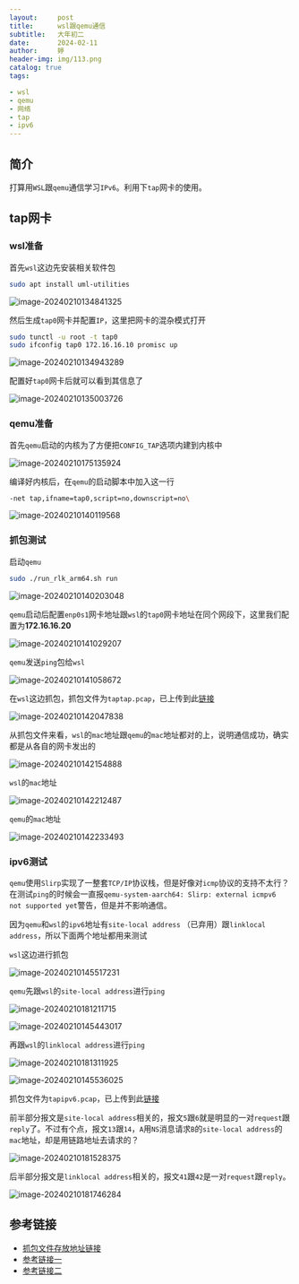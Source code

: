 ```yaml
---
layout:     post   				   
title:      wsl跟qemu通信			
subtitle:   大年初二
date:       2024-02-11				
author:     婷                              
header-img: img/113.png
catalog: true 						
tags:								

- wsl
- qemu
- 网络
- tap
- ipv6
---
```








## 简介

打算用`WSL`跟`qemu`通信学习`IPv6`。利用下`tap`网卡的使用。



## tap网卡

### wsl准备

首先`wsl`这边先安装相关软件包

```bash
sudo apt install uml-utilities
```



![image-20240210134841325](https://raw.githubusercontent.com/copyright1999/image-typora-markdown/main/wsl_qemu\image-20240210134841325.png)



然后生成`tap0`网卡并配置`IP`，这里把网卡的混杂模式打开

```bash
sudo tunctl -u root -t tap0
sudo ifconfig tap0 172.16.16.10 promisc up
```



![image-20240210134943289](https://raw.githubusercontent.com/copyright1999/image-typora-markdown/main/wsl_qemu\image-20240210134943289.png)



配置好`tap0`网卡后就可以看到其信息了

![image-20240210135003726](https://raw.githubusercontent.com/copyright1999/image-typora-markdown/main/wsl_qemu/image-20240210135003726.png)





### qemu准备

首先`qemu`启动的内核为了方便把`CONFIG_TAP`选项内建到内核中

![image-20240210175135924](https://raw.githubusercontent.com/copyright1999/image-typora-markdown/main/wsl_qemu/image-20240210175135924.png)



编译好内核后，在`qemu`的启动脚本中加入这一行

```bash
-net tap,ifname=tap0,script=no,downscript=no\
```



![image-20240210140119568](https://raw.githubusercontent.com/copyright1999/image-typora-markdown/main/wsl_qemu/image-20240210140119568.png)



### 抓包测试

启动`qemu`

```bash
sudo ./run_rlk_arm64.sh run
```



![image-20240210140203048](https://raw.githubusercontent.com/copyright1999/image-typora-markdown/main/wsl_qemu/image-20240210140203048.png)



`qemu`启动后配置`enp0s1`网卡地址跟`wsl`的`tap0`网卡地址在同个网段下，这里我们配置为**172.16.16.20**

![image-20240210141029207](https://raw.githubusercontent.com/copyright1999/image-typora-markdown/main/wsl_qemu/image-20240210141029207.png)





`qemu`发送`ping`包给`wsl`

![image-20240210141058672](https://raw.githubusercontent.com/copyright1999/image-typora-markdown/main/wsl_qemu/image-20240210141058672.png)



在`wsl`这边抓包，抓包文件为`taptap.pcap`，已上传到此[链接](https://github.com/copyright1999/image-typora-markdown/tree/main/wsl_qemu)

![image-20240210142047838](https://raw.githubusercontent.com/copyright1999/image-typora-markdown/main/wsl_qemu/image-20240210142047838.png)



从抓包文件来看，`wsl`的`mac`地址跟`qemu`的`mac`地址都对的上，说明通信成功，确实都是从各自的网卡发出的

![image-20240210142154888](https://raw.githubusercontent.com/copyright1999/image-typora-markdown/main/wsl_qemu/image-20240210142154888.png)

`wsl`的`mac`地址

![image-20240210142212487](https://raw.githubusercontent.com/copyright1999/image-typora-markdown/main/wsl_qemu/image-20240210142212487.png)



`qemu`的`mac`地址

![image-20240210142233493](https://raw.githubusercontent.com/copyright1999/image-typora-markdown/main/wsl_qemu/image-20240210142233493.png)





### ipv6测试

`qemu`使用`Slirp`实现了一整套`TCP/IP`协议栈，但是好像对`icmp`协议的支持不太行？在测试`ping`的时候会一直报`qemu-system-aarch64: Slirp: external icmpv6 not supported yet`警告，但是并不影响通信。



因为`qemu`和`wsl`的`ipv6`地址有`site-local address` （已弃用）跟`linklocal address`，所以下面两个地址都用来测试

`wsl`这边进行抓包

![image-20240210145517231](https://raw.githubusercontent.com/copyright1999/image-typora-markdown/main/wsl_qemu/image-20240210145517231.png)



`qemu`先跟`wsl`的`site-local address`进行`ping`

![image-20240210181211715](https://raw.githubusercontent.com/copyright1999/image-typora-markdown/main/wsl_qemu/image-20240210181211715.png)



![image-20240210145443017](https://raw.githubusercontent.com/copyright1999/image-typora-markdown/main/wsl_qemu/image-20240210145443017.png)

再跟`wsl`的`linklocal address`进行`ping`

![image-20240210181311925](https://raw.githubusercontent.com/copyright1999/image-typora-markdown/main/wsl_qemu/image-20240210181311925.png)



![image-20240210145536025](https://raw.githubusercontent.com/copyright1999/image-typora-markdown/main/wsl_qemu/image-20240210145536025.png)



抓包文件为`tapipv6.pcap`，已上传到此[链接](https://github.com/copyright1999/image-typora-markdown/tree/main/wsl_qemu)

前半部分报文是`site-local address`相关的，报文`5`跟`6`就是明显的一对`request`跟`reply`了。不过有个点，报文`13`跟`14`，`A`用`NS`消息请求`B`的`site-local address`的`mac`地址，却是用链路地址去请求的？

![image-20240210181528375](https://raw.githubusercontent.com/copyright1999/image-typora-markdown/main/wsl_qemu/image-20240210181528375.png)



后半部分报文是`linklocal address`相关的，报文`41`跟`42`是一对`request`跟`reply`。

![image-20240210181746284](https://raw.githubusercontent.com/copyright1999/image-typora-markdown/main/wsl_qemu/image-20240210181746284.png)





## 参考链接

- [抓包文件存放地址链接](https://github.com/copyright1999/image-typora-markdown/tree/main/wsl_qemu)
- [参考链接一](https://blog.csdn.net/weixin_40394827/article/details/114401529)
- [参考链接二](http://pwn4.fun/2019/05/31/Ubuntu%E4%B8%8BSSH%E7%99%BB%E5%BD%95Qemu%E8%99%9A%E6%8B%9F%E6%9C%BA/)



















